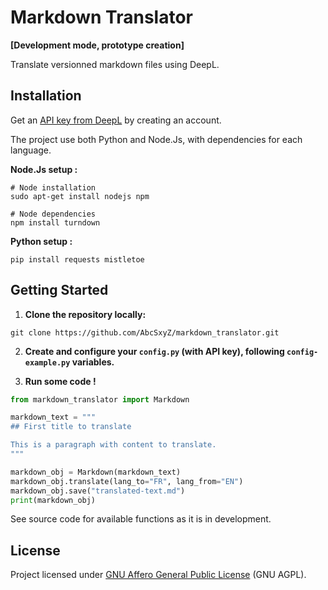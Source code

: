 # Markdown Translator
**[Development mode, prototype creation]**

Translate versionned markdown files using DeepL.

## Installation

Get an [API key from DeepL](https://support.deepl.com/hc/en-us/articles/360020695820-Authentication-Key) by creating an account.

The project use both Python and Node.Js, with dependencies for each language.

**Node.Js setup :**
```shell
# Node installation
sudo apt-get install nodejs npm

# Node dependencies
npm install turndown
```

**Python setup :**
```shell
pip install requests mistletoe
```

## Getting Started

1. **Clone the repository locally:**
```shell
git clone https://github.com/AbcSxyZ/markdown_translator.git
```

2. **Create and configure your `config.py` (with API key), following `config-example.py` variables.**

3. **Run some code !**
```python
from markdown_translator import Markdown

markdown_text = """
## First title to translate

This is a paragraph with content to translate.
"""

markdown_obj = Markdown(markdown_text)
markdown_obj.translate(lang_to="FR", lang_from="EN")
markdown_obj.save("translated-text.md")
print(markdown_obj)
```
See source code for available functions as it is in development.
## License

Project licensed under [GNU Affero General Public License](/LICENSE) (GNU AGPL).
